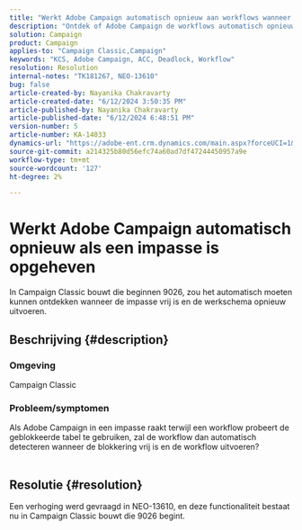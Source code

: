 ```yaml
---
title: "Werkt Adobe Campaign automatisch opnieuw aan workflows wanneer een impasse is gewist"
description: "Ontdek of Adobe Campaign de workflows automatisch opnieuw probeert zodra een impasse is gewist. Deze functie is beschikbaar in Campaign Classic builds vanaf 9026."
solution: Campaign
product: Campaign
applies-to: "Campaign Classic,Campaign"
keywords: "KCS, Adobe Campaign, ACC, Deadlock, Workflow"
resolution: Resolution
internal-notes: "TK181267, NEO-13610"
bug: false
article-created-by: Nayanika Chakravarty
article-created-date: "6/12/2024 3:50:35 PM"
article-published-by: Nayanika Chakravarty
article-published-date: "6/12/2024 6:48:51 PM"
version-number: 5
article-number: KA-14033
dynamics-url: "https://adobe-ent.crm.dynamics.com/main.aspx?forceUCI=1&pagetype=entityrecord&etn=knowledgearticle&id=cec0b17e-d328-ef11-840b-0022480a40c2"
source-git-commit: a214325b80d56efc74a60ad7df47244450957a9e
workflow-type: tm+mt
source-wordcount: '127'
ht-degree: 2%

---
```


# Werkt Adobe Campaign automatisch opnieuw als een impasse is opgeheven


In Campaign Classic bouwt die beginnen 9026, zou het automatisch moeten kunnen ontdekken wanneer de impasse vrij is en de werkschema opnieuw uitvoeren.

## Beschrijving {#description}


### <b>Omgeving</b>

Campaign Classic

### <b>Probleem/symptomen</b>

Als Adobe Campaign in een impasse raakt terwijl een workflow probeert de geblokkeerde tabel te gebruiken, zal de workflow dan automatisch detecteren wanneer de blokkering vrij is en de workflow uitvoeren?
<br> 

## Resolutie {#resolution}


Een verhoging werd gevraagd in NEO-13610, en deze functionaliteit bestaat nu in Campaign Classic bouwt die 9026 begint.
